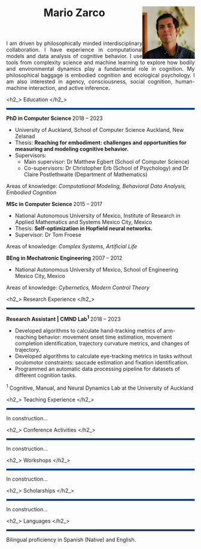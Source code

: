 <!-- ---
layout: page
title: Resume
tags: [resume, academia]
date: 2023-08-14
comments: false
---

## RESUME -->

<!-- ---
layout: /_k=
title: David Whipp's CV
---
# David Whipp
Professor, University of Helsinki

Institute of Seismology, Department of Geosciences and Geography<br/>
P.O. Box 68 (Pietari Kalmin katu 5)<br/>
FI-00014 University of Helsinki, Finland<br/>

<a href="firstname.lastname@helsinki.fi">firstname.lastname@helsinki.fi</a> - +358 (0)2 941 51617

<div id="webaddress">
  <a href="https://davewhipp.github.io"><i class="fa-solid fa-house"></i> davewhipp.github.io</a> - 
  <a href="http://www.helsinki.fi/geodynamics"><i class="fa-solid fa-users"></i> www.helsinki.fi/geodynamics (group)</a><br/>
  <a href="https://github.com/davewhipp"><i class="fa-brands fa-github"></i> davewhipp</a> - 
  <a href="https://orcid.org/0000-0002-3820-6886"><i class="fa-brands fa-orcid"></i> 0000-0002-3820-6886</a> - 
  <a href="https://www.linkedin.com/in/dwhipp/"><i class="fa-brands fa-linkedin"></i> dwhipp</a> - 
  <a href="https://twitter.com/dave_whipp"><i class="fa-brands fa-twitter"></i> @dave_whipp</a>
</div>

## Education

`2003-2008`
**Ph.D., Geology**, *University of Michigan*, Ann Arbor, MI, USA.

`1998-2002`
**B.S., Geology (Physics minor)**, *University of Michigan*, Ann Arbor, MI, USA. -->

<!-- <header>
    <h1 class="page-title"> Resume </h1>
    <div class="hr pb0"></div>
    loading="lazy" style="opacity: 0;
</header> -->

<link rel="stylesheet" type="text/css" href="resume.css">

<header>
    <img class="circle_photo" src="/assets/img/Mario_logo.jpg" align="right" width="140" height="140"> 
    <h1>Mario Zarco</h1>
    <!-- <p class="h3 faded subline title p-job-title">Researcher</p> -->
    <!-- <p_> Researcher </p_> -->
    <div class="hr pb0"></div>
</header>
<!-- <ul>
    <li>This is the first</li>
    <li>
    This is the second
    </li>
    <li>
    This is the third
    </li>
</ul> -->
<p align="justify">
I am driven by philosophically minded interdisciplinary collaboration. I have experience in computational models and data analysis of cognitive behavior. I use tools from complexity science and machine learning to explore how bodily and environmental dynamics play a fundamental role in cognition. My philosophical baggage is embodied cognition and ecological psychology. I am also interested in agency, consciousness, social cognition, human-machine interaction, and active inference.
</p>

<p> </p>

<!-- <span class="name"> Mario Zarco </span> -->

<h2_> Education </h2_>

<hr style="border:2px solid #0D47A1">

<b> PhD in Computer Science </b> <time> 2018 – 2023 </time>

* University of Auckland, School of Computer Science <location> Auckland, New Zelanad </location> 
* Thesis: <b> Reaching for embodiment: challenges and opportunities for measuring and modeling cognitive behavior. </b>
* Supervisors: 
  * Main supervisor: Dr Matthew Egbert (School of Computer Science) 
  * Co-supervisors:  Dr Christopher Erb (School of Psychology) and Dr Claire Postlethwaite (Department of Mathematics)

Areas of knowledge: <i> Computational Modeling, Behavioral Data Analysis, Embodied Cognition </i>

<b> MSc in Computer Science </b> <time> 2015 – 2017 </time>

* National Autonomous University of Mexico, Institute of Research in Applied Mathematics and Systems <location> Mexico City, Mexico </location>
* Thesis: <b> Self-optimization in Hopfield neural networks. </b>
* Supervisor: Dr Tom Froese

Areas of knowledge: <i> Complex Systems, Artificial Life </i>


<b> BEng in Mechatronic Engineering </b> <time> 2007 – 2012 </time>

* National Autonomous University of Mexico, School of Engineering <location> Mexico City, Mexico </location>
<!-- * Thesis: Evaluation of monocular control visual techniques for NAO humanoid robots locomotion. -->

Areas of knowledge: <i> Cybernetics, Modern Control Theory </i>

<p> </p>

<h2_> Research Experience </h2_>

<hr style="border:2px solid #0D47A1">

<b> Research Assistant | CMND Lab<sup>1</sup> </b> <time> 2018 – 2023 </time>

* Developed algorithms to calculate hand-tracking metrics of arm-reaching behavior: movement onset time estimation, movement completion identification, trajectory curvature metrics, and changes of trajectory.
* Developed algorithms to calculate eye-tracking metrics in tasks without oculomotor constraints: saccade estimation and fixation identification.
* Programmed an automatic data processing pipeline for datasets of different cognition tasks. 

<sup>1</sup> Cognitive, Manual, and Neural Dynamics Lab at the University of Auckland

<p> </p>

<h2_> Teaching Experience </h2_>

<hr style="border:2px solid #0D47A1">

In construction...

<p> </p>

<h2_> Conference Activities </h2_>

<hr style="border:2px solid #0D47A1">

In construction...

<p> </p>

<h2_> Workshops </h2_>

<hr style="border:2px solid #0D47A1">

In construction...

<p> </p>

<h2_> Scholarships </h2_>

<hr style="border:2px solid #0D47A1">

In construction...

<p> </p>

<h2_> Languages </h2_>

<hr style="border:2px solid #0D47A1">

Bilingual proficiency in Spanish (Native) and English.